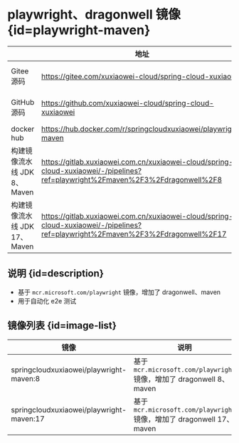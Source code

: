 # playwright、dragonwell 镜像 {id=playwright-maven}

|                      | 地址                                                                                                                              | 说明                                                                      |
|----------------------|---------------------------------------------------------------------------------------------------------------------------------|-------------------------------------------------------------------------|
| Gitee 源码             | https://gitee.com/xuxiaowei-cloud/spring-cloud-xuxiaowei                                                                        | `playwright/maven/3/dragonwell/8`、`playwright/maven/3/dragonwell/17` 分支 |
| GitHub 源码            | https://github.com/xuxiaowei-cloud/spring-cloud-xuxiaowei                                                                       | `playwright/maven/3/dragonwell/8`、`playwright/maven/3/dragonwell/17` 分支 |
| docker hub           | https://hub.docker.com/r/springcloudxuxiaowei/playwright-maven                                                                  |                                                                         |
| 构建镜像流水线 JDK 8、Maven  | https://gitlab.xuxiaowei.com.cn/xuxiaowei-cloud/spring-cloud-xuxiaowei/-/pipelines?ref=playwright%2Fmaven%2F3%2Fdragonwell%2F8  | `playwright/maven/3/dragonwell/8` 分支                                    |
| 构建镜像流水线 JDK 17、Maven | https://gitlab.xuxiaowei.com.cn/xuxiaowei-cloud/spring-cloud-xuxiaowei/-/pipelines?ref=playwright%2Fmaven%2F3%2Fdragonwell%2F17 | `playwright/maven/3/dragonwell/17` 分支                                   |

## 说明 {id=description}

- 基于 `mcr.microsoft.com/playwright` 镜像，增加了 dragonwell、maven
- 用于自动化 e2e 测试

## 镜像列表 {id=image-list}

| 镜像                                       | 说明                                                           |
|------------------------------------------|--------------------------------------------------------------|
| springcloudxuxiaowei/playwright-maven:8  | 基于 `mcr.microsoft.com/playwright` 镜像，增加了 dragonwell 8、maven  |
| springcloudxuxiaowei/playwright-maven:17 | 基于 `mcr.microsoft.com/playwright` 镜像，增加了 dragonwell 17、maven |

<style>

._image_springcloudxuxiaowei_playwright-maven #playwright-maven + table tr th:nth-child(1), 
._image_springcloudxuxiaowei_playwright-maven #playwright-maven + table tr td:nth-child(1) {
    min-width: 225px;
}

._image_springcloudxuxiaowei_playwright-maven #playwright-maven + table tr th:nth-child(2), 
._image_springcloudxuxiaowei_playwright-maven #playwright-maven + table tr td:nth-child(2) {
    min-width: 980px;
}

._image_springcloudxuxiaowei_playwright-maven #playwright-maven + table tr th:nth-child(3), 
._image_springcloudxuxiaowei_playwright-maven #playwright-maven + table tr td:nth-child(3) {
    min-width: 515px;
}

._image_springcloudxuxiaowei_playwright-maven #image-list + table tr th:nth-child(1), 
._image_springcloudxuxiaowei_playwright-maven #image-list + table tr td:nth-child(1) {
    min-width: 305px;
}

._image_springcloudxuxiaowei_playwright-maven #image-list + table tr th:nth-child(2), 
._image_springcloudxuxiaowei_playwright-maven #image-list + table tr td:nth-child(2) {
    min-width: 490px;
}

</style>